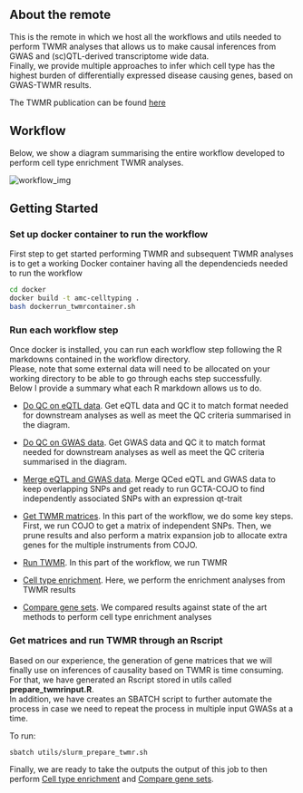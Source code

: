 


## About the remote

This is the remote in which we host all the workflows and utils needed to perform TWMR analyses that allows us to make causal inferences from GWAS and (sc)QTL-derived transcriptome wide data.  
Finally, we provide multiple approaches to infer which cell type has the highest burden of differentially expressed disease causing genes, based on GWAS-TWMR results.

The TWMR publication can be found [here](https://www.nature.com/articles/s41467-019-10936-0)


## Workflow

Below, we show a diagram summarising the entire workflow developed to perform cell type enrichment TWMR analyses.  

![workflow_img](https://github.com/AMCalejandro/celltype_twmr/blob/main/img/cte_twmr_diagram.png)





## Getting Started


### Set up docker container to run the workflow

First step to get started performing TWMR and subsequent TWMR analyses is to get a working Docker container
having all the dependencieds needed to run the workflow


```bash
cd docker
docker build -t amc-celltyping .
bash dockerrun_twmrcontainer.sh
```


### Run each workflow step


Once docker is installed, you can run each workflow step following the R markdowns contained in the workflow directory.  
Please, note that some external data will need to be allocated on your working directory to be able to go through eachs step successfully.  
Below I provide a summary what each R markdown allows us to do.  




* [Do QC on eQTL data](https://github.com/AMCalejandro/celltype_twmr/blob/main/img/1.eqtlfiles_qc.Rmd). Get eQTL data and QC it to match format needed for downstream analyses as well as meet the QC criteria summarised in the diagram.  

* [Do QC on GWAS data](https://github.com/AMCalejandro/celltype_twmr/blob/main/img/2.gwasfiles_qc.Rmd). Get GWAS data and QC it to match format needed for downstream analyses as well as meet the QC criteria summarised in the diagram.  

* [Merge eQTL and GWAS data](https://github.com/AMCalejandro/celltype_twmr/blob/main/img/3.eqtlgwasmerge.Rmd). Merge QCed eQTL and GWAS data to keep overlapping SNPs and get ready to run GCTA-COJO to find independently associated SNPs with an expression qt-trait

* [Get TWMR matrices](https://github.com/AMCalejandro/celltype_twmr/blob/main/img/4.matrix_generate.Rmd). In this part of the workflow, we do some key steps. First, we run COJO to get a matrix of independent SNPs. Then, we prune results and also perform a matrix expansion job to allocate extra genes for the multiple instruments from COJO.  

* [Run TWMR](https://github.com/AMCalejandro/celltype_twmr/blob/main/img/5.run_twmr.Rmd). In this part of the workflow, we run TWMR

* [Cell type enrichment](https://github.com/AMCalejandro/celltype_twmr/blob/main/img/6.enrichment_analysis.Rmd). Here, we perform the enrichment analyses from TWMR results

* [Compare gene sets](https://github.com/AMCalejandro/celltype_twmr/blob/main/img/7.compare_geneSets.Rmd). We compared results against state of the art methods to perform cell type enrichment analyses



### Get matrices and run TWMR through an Rscript

Based on our experience, the generation of gene matrices that we will finally use on inferences of causality based on TWMR is time consuming.  
For that, we have generated an Rscript stored in utils called **prepare_twmrinput.R**.  
In addition, we have creates an SBATCH script to further automate the process in case we need to repeat the process in multiple input GWASs at a time.  

To run:

```bash
sbatch utils/slurm_prepare_twmr.sh
```

Finally, we are ready to take the outputs the output of this job to then perform [Cell type enrichment](https://github.com/AMCalejandro/celltype_twmr/blob/main/img/6.enrichment_analysis.Rmd) and [Compare gene sets](https://github.com/AMCalejandro/celltype_twmr/blob/main/img/7.compare_geneSets.Rmd).  